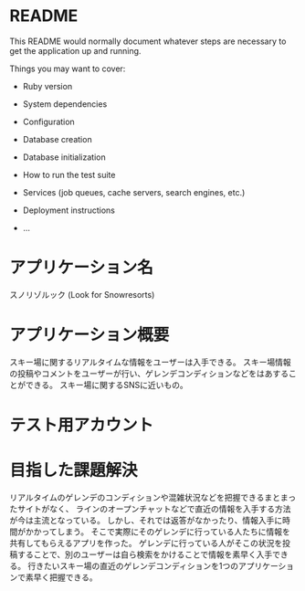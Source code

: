 # README

This README would normally document whatever steps are necessary to get the
application up and running.

Things you may want to cover:

* Ruby version

* System dependencies

* Configuration

* Database creation

* Database initialization

* How to run the test suite

* Services (job queues, cache servers, search engines, etc.)

* Deployment instructions

* ...


# アプリケーション名
スノリゾルック (Look for Snowresorts)

# アプリケーション概要
スキー場に関するリアルタイムな情報をユーザーは入手できる。
スキー場情報の投稿やコメントをユーザーが行い、ゲレンデコンディションなどをはあすることができる。
スキー場に関するSNSに近いもの。

# テスト用アカウント

# 目指した課題解決
リアルタイムのゲレンデのコンディションや混雑状況などを把握できるまとまったサイトがなく、
ラインのオープンチャットなどで直近の情報を入手する方法が今は主流となっている。
しかし、それでは返答がなかったり、情報入手に時間がかかってしまう。
そこで実際にそのゲレンデに行っている人たちに情報を共有してもらえるアプリを作った。
ゲレンデに行っている人がそこの状況を投稿することで、別のユーザーは自ら検索をかけることで情報を素早く入手できる。
行きたいスキー場の直近のゲレンデコンディションを1つのアプリケーションで素早く把握できる。

